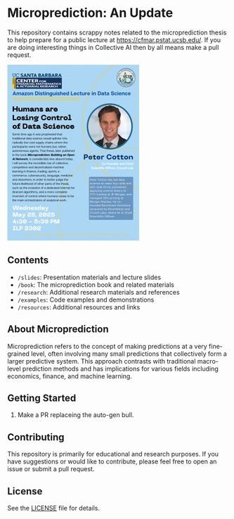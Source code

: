 # Microprediction: An Update

This repository contains scrappy notes related to the microprediction thesis to help prepare for a public lecture at https://cfmar.pstat.ucsb.edu/. If you are doing
interesting things in Collective AI then by all means make a pull request. 



![](https://github.com/microprediction/cfmar/blob/main/slides/assets/cfmar_announce.png)



## Contents

- `/slides`: Presentation materials and lecture slides
- `/book`: The microprediction book and related materials
- `/research`: Additional research materials and references
- `/examples`: Code examples and demonstrations
- `/resources`: Additional resources and links

## About Microprediction

Microprediction refers to the concept of making predictions at a very fine-grained level, often involving many small predictions that collectively form a larger predictive system. This approach contrasts with traditional macro-level prediction methods and has implications for various fields including economics, finance, and machine learning.

## Getting Started

1. Make a PR replaceing the auto-gen bull. 
 
## Contributing

This repository is primarily for educational and research purposes. If you have suggestions or would like to contribute, please feel free to open an issue or submit a pull request.

## License

See the [LICENSE](LICENSE) file for details.
